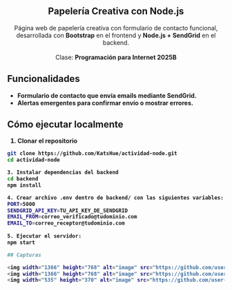 <div align="center">

<h2 align="center">Papelería Creativa con Node.js</h2>

Página web de papelería creativa con formulario de contacto funcional, desarrollada con **Bootstrap** en el frontend y **Node.js + SendGrid** en el backend.  <br><br> Clase: <strong>Programación para Internet 2025B<strong>


</div>

## Funcionalidades

- Formulario de contacto que envía emails mediante **SendGrid**.  
- Alertas emergentes para confirmar envío o mostrar errores.

## Cómo ejecutar localmente

1. Clonar el repositorio
```bash
git clone https://github.com/KatsHue/actividad-node.git
cd actividad-node

3. Instalar dependencias del backend
cd backend
npm install

4. Crear archivo .env dentro de backend/ con las siguientes variables:
PORT=5000
SENDGRID_API_KEY=TU_API_KEY_DE_SENDGRID
EMAIL_FROM=correo_verificado@tudominio.com
EMAIL_TO=correo_receptor@tudominio.com
  
5. Ejecutar el servidor:
npm start

## Capturas

<img width="1366" height="768" alt="image" src="https://github.com/user-attachments/assets/4db45a0c-7b73-402a-a44e-d9bd0278c83a" />
<img width="1366" height="768" alt="image" src="https://github.com/user-attachments/assets/ad2b583f-4b8b-4c63-834f-c81e93738b5c" />
<img width="535" height="370" alt="image" src="https://github.com/user-attachments/assets/c0c7cd09-5571-4be2-b408-7bd108ca4406" />



